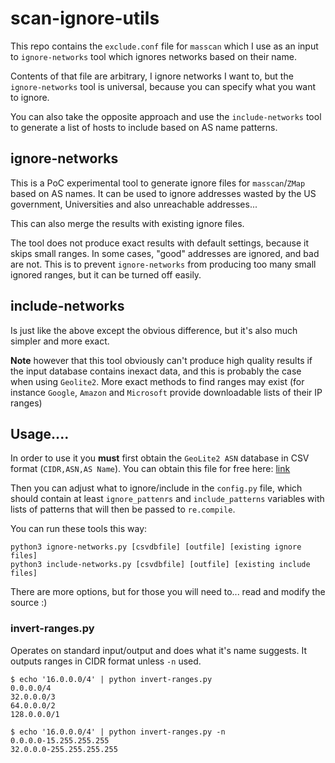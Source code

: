 # scan-ignore-utils

This repo contains the `exclude.conf` file for `masscan` which I use as an input to `ignore-networks` tool which ignores networks based on their name.

Contents of that file are arbitrary, I ignore networks I want to, but the `ignore-networks` tool is universal, because you can specify what you want to ignore.

You can also take the opposite approach and use the `include-networks` tool to generate a list of hosts to include based on AS name patterns.

## ignore-networks

This is a PoC experimental tool to generate ignore files for `masscan`/`ZMap` based on AS names. It can be used to ignore addresses wasted by the US government, Universities and also unreachable addresses...

This can also merge the results with existing ignore files.

The tool does not produce exact results with default settings, because it skips small ranges. In some cases, "good" addresses are ignored, and bad are not. This is to prevent `ignore-networks` from producing too many small ignored ranges, but it can be turned off easily.


## include-networks

Is just like the above except the obvious difference, but it's also much simpler and more exact.

**Note** however that this tool obviously can't produce high quality results if the input database contains inexact data, and this is probably the case when using `Geolite2`. More exact methods to find ranges may exist (for instance `Google`, `Amazon` and  `Microsoft` provide downloadable lists of their IP ranges)

## Usage....

In order to use it you **must** first obtain the `GeoLite2 ASN` database in CSV format (`CIDR,ASN,AS Name`). You can obtain this file for free here: [link](http://dev.maxmind.com/geoip/geoip2/geolite2/)

Then you can adjust what to ignore/include in the `config.py` file, which should contain at least `ignore_pattenrs` and `include_patterns` variables with lists of patterns that will then be passed to `re.compile`.

You can run these tools this way:
```
python3 ignore-networks.py [csvdbfile] [outfile] [existing ignore files]
python3 include-networks.py [csvdbfile] [outfile] [existing include files]
```

There are more options, but for those you will need to... read and modify the source :)

### invert-ranges.py
Operates on standard input/output and does what it's name suggests. It outputs ranges in CIDR format unless `-n` used.
```
$ echo '16.0.0.0/4' | python invert-ranges.py
0.0.0.0/4
32.0.0.0/3
64.0.0.0/2
128.0.0.0/1

$ echo '16.0.0.0/4' | python invert-ranges.py -n
0.0.0.0-15.255.255.255
32.0.0.0-255.255.255.255
```
